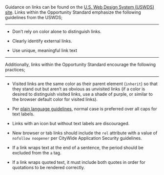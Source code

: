 Guidance on links can be found on the <a href="https://designsystem.digital.gov/components/link/" target="_blank" rel="noopener nofollow">U.S. Web Design System (USWDS) site</a>. Links within the Opportunity Standard emphasize the following guidelines from the USWDS;

---

* Don’t rely on color alone to distinguish links.

* Clearly identify external links.

* Use unique, meaningful link text

---

Additionally, links within the Opportunity Standard encourage the following practices;

---

* Visited links are the same color as their parent element (`inherit`) so that they stand out but aren’t as obvious as unvisited links (if a color is desired to distinguish visited links, use a shade of purple, or similar to the browser default color for visited links).

* Per <a href="https://blueprint.cityofnewyork.us/content/plain-language-and-readability/" target="_blank" rel="noopener nofollow">plain language guidelines</a>, normal case is preferred over all caps for text labels.

* Links with an icon but without text labels are discouraged.

* New browser or tab links should include the `rel` attribute with a value of `nofollow noopener` per  CityWide Application Security guidelines.

* If a link wraps text at the end of a sentence, the period should be excluded from the `a` tag.

* If a link wraps quoted text, it must include both quotes in order for quotations to be rendered correctly.
